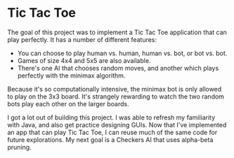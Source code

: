 # Tic Tac Toe

The goal of this project was to implement a Tic Tac Toe application that can play perfectly. It has a number of different features:

* You can choose to play human vs. human, human vs. bot, or bot vs. bot.
* Games of size 4x4 and 5x5 are also available.
* There's one AI that chooses random moves, and another which plays perfectly with the minimax algorithm.

Because it's so computationally intensive, the minimax bot is only allowed to play on the 3x3 board. It's strangely rewarding to watch the two random bots play each other on the larger boards.

I got a lot out of building this project. I was able to refresh my familiarity with Java, and also get practice designing GUIs. Now that I've implemented an app that can play Tic Tac Toe, I can reuse much of the same code for future explorations. My next goal is a Checkers AI that uses alpha-beta pruning.
